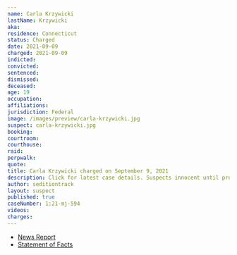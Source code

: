 ```yaml
---
name: Carla Krzywicki
lastName: Krzywicki
aka:
residence: Connecticut
status: Charged
date: 2021-09-09
charged: 2021-09-09
indicted:
convicted:
sentenced:
dismissed:
deceased:
age: 19
occupation:
affiliations:
jurisdiction: Federal
image: /images/preview/carla-krzywicki.jpg
suspect: carla-krzywicki.jpg
booking:
courtroom:
courthouse:
raid:
perpwalk:
quote:
title: Carla Krzywicki charged on September 9, 2021
description: Click for latest case details. Suspects innocent until proven guilty.
author: seditiontrack
layout: suspect
published: true
caseNumber: 1:21-mj-594
videos:
charges:
---
```

- [News Report](https://www.huffpost.com/entry/jean-lavin-carla-krzywicki-arrested-capitol-attack_n_6140e900e4b09519c50adbe5)
- [Statement of Facts](https://www.justice.gov/usao-dc/case-multi-defendant/file/1433371/download)
